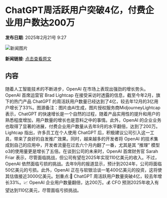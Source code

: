 # ChatGPT周活跃用户突破4亿，付费企业用户数达200万

**发布日期**: 2025年2月21号 9:27

![新闻图片](https://pic.chinaz.com/picmap/202412271704353969_1.jpg)

**新闻链接**: [点击查看原文](https://www.aibase.com/zh/news/15575)

## 内容

随着人工智能技术的不断进步，OpenAI 在市场上表现出强劲的增长势头。 OpenAI 首席运营官 Brad Lightcap 在接受采访时透露的信息，截至今年2月，旗下的热门产品 ChatGPT 的周活跃用户数量已经达到了4亿，较去年12月的3亿用户增长了33%。图源备注：图片由AI生成，图片授权服务商MidjourneyLightcap 表示，ChatGPT 的快速增长是一个自然的过程，随着产品实用性的提升和用户的熟悉程度增加，用户数量的增长也是意料之中的事情。此外，OpenAI 的企业业务也取得了显著的进展，付费企业用户数量从去年9月的水平翻倍，达到了200万。Lightcap 指出，许多员工在个人使用 ChatGPT 后，积极建议公司引入这一工具，带来了良好的自发推广效果。同时，越来越多的开发者将 OpenAI 的技术集成到自己的应用中，开发者流量在过去六个月内翻了一番，尤其是其 “推理” 模型 o3的使用量更是增长了五倍。在谈到公司的未来时，OpenAI 首席财务官 Sarah Friar 表示，尽管面临挑战，但公司有望在2025年实现110亿美元的收入。不过，OpenAI 依然面临亏损的挑战。去年9月的报道显示，预计到2024年，公司将面临50亿美元的亏损。此外，OpenAI 正在与软银洽谈一笔400亿美元的投资，这将使其估值接近3000亿美元。划重点:🌟 ChatGPT 周活跃用户数量突破4亿，较去年增长33%。📈 OpenAI 企业用户数量翻倍，达200万。💰 CFO 预测2025年收入有望达到110亿美元，尽管面临亏损挑战。
